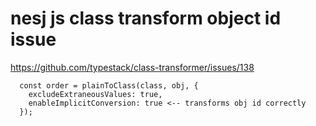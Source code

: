 # nesj js class transform object id issue

https://github.com/typestack/class-transformer/issues/138


      const order = plainToClass(class, obj, {
        excludeExtraneousValues: true,
        enableImplicitConversion: true <-- transforms obj id correctly
      });